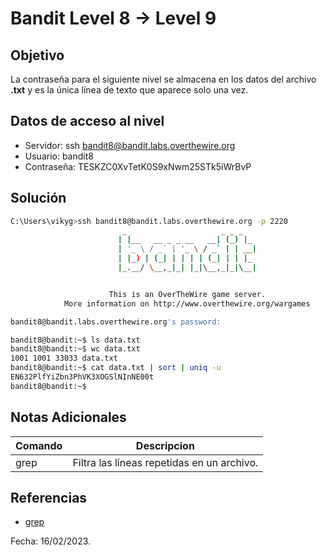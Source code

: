 # Bandit Level 8 → Level 9

## Objetivo
La contraseña para el siguiente nivel se almacena en los datos del archivo **.txt** y es la única línea de texto que aparece solo una vez.

## Datos de acceso al nivel
* Servidor: ssh bandit8@bandit.labs.overthewire.org
* Usuario: bandit8
* Contraseña: TESKZC0XvTetK0S9xNwm25STk5iWrBvP

## Solución
``` bash 
C:\Users\vikyg>ssh bandit8@bandit.labs.overthewire.org -p 2220
                         _                     _ _ _
                        | |__   __ _ _ __   __| (_) |_
                        | '_ \ / _` | '_ \ / _` | | __|
                        | |_) | (_| | | | | (_| | | |_
                        |_.__/ \__,_|_| |_|\__,_|_|\__|


                      This is an OverTheWire game server.
            More information on http://www.overthewire.org/wargames

bandit8@bandit.labs.overthewire.org's password:
```
``` bash
bandit8@bandit:~$ ls data.txt 
bandit8@bandit:~$ wc data.txt 
1001 1001 33033 data.txt 
bandit8@bandit:~$ cat data.txt | sort | uniq -u 
EN632PlfYiZbn3PhVK3XOGSlNInNE00t 
bandit8@bandit:~$
```

## Notas Adicionales
|Comando | Descripcion |
|-----|-------|
| grep | Filtra las líneas repetidas en un archivo.

## Referencias
* [grep](https://www.geeksforgeeks.org/uniq-command-in-linux-with-examples/)

Fecha: 16/02/2023.